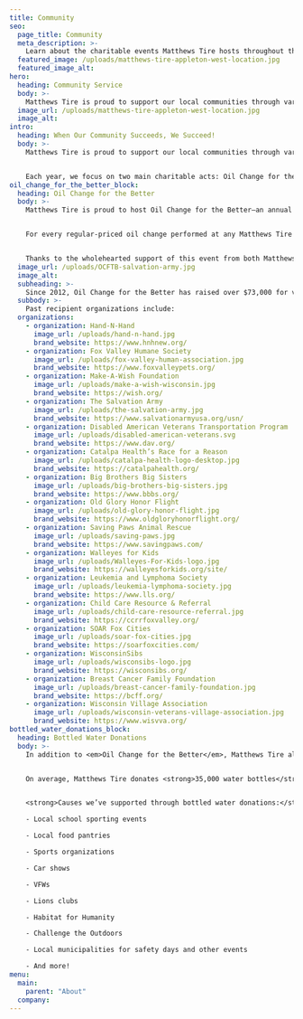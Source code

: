 ```yaml
---
title: Community
seo:
  page_title: Community
  meta_description: >-
    Learn about the charitable events Matthews Tire hosts throughout the year to support our local communities throughout Northeast Wisconsin!
  featured_image: /uploads/matthews-tire-appleton-west-location.jpg
  featured_image_alt:
hero:
  heading: Community Service
  body: >-
    Matthews Tire is proud to support our local communities through various charitable events throughout the year!
  image_url: /uploads/matthews-tire-appleton-west-location.jpg
  image_alt:
intro:
  heading: When Our Community Succeeds, We Succeed!
  body: >-
    Matthews Tire is proud to support our local communities through various charitable events throughout the year! Our team and loyal customers help us give back to local organizations and worthy causes making a positive impact in the cities we serve throughout Northeast Wisconsin. 


    Each year, we focus on two main charitable acts: Oil Change for the Better, and bottled water donations.
oil_change_for_the_better_block:
  heading: Oil Change for the Better
  body: >-
    Matthews Tire is proud to host Oil Change for the Better—an annual fundraising event in support of local nonprofit organizations making a positive impact throughout Northeast Wisconsin. Each year, a different local nonprofit deserving of much-needed community support, funding and awareness is chosen by our leadership team to receive the funds from this event.  


    For every regular-priced oil change performed at any Matthews Tire location during Oil Change for the Better, a portion of the proceeds will be donated to the recipient organization. In addition to these proceeds, we meet one-on-one with the chosen nonprofit to learn their greatest needs and provide additional ways for customers to give while at any of our auto shops. 


    Thanks to the wholehearted support of this event from both Matthews Tire employees and our amazing customers, the participating organizations are able to grow and expand on the essential work they do within the community.
  image_url: /uploads/OCFTB-salvation-army.jpg
  image_alt:
  subheading: >-
    Since 2012, Oil Change for the Better has raised over $73,000 for various local nonprofits!
  subbody: >-
    Past recipient organizations include:
  organizations:
    - organization: Hand-N-Hand
      image_url: /uploads/hand-n-hand.jpg
      brand_website: https://www.hnhnew.org/
    - organization: Fox Valley Humane Society
      image_url: /uploads/fox-valley-human-association.jpg
      brand_website: https://www.foxvalleypets.org/
    - organization: Make-A-Wish Foundation
      image_url: /uploads/make-a-wish-wisconsin.jpg
      brand_website: https://wish.org/
    - organization: The Salvation Army
      image_url: /uploads/the-salvation-army.jpg
      brand_website: https://www.salvationarmyusa.org/usn/
    - organization: Disabled American Veterans Transportation Program
      image_url: /uploads/disabled-american-veterans.svg
      brand_website: https://www.dav.org/
    - organization: Catalpa Health’s Race for a Reason
      image_url: /uploads/catalpa-health-logo-desktop.jpg
      brand_website: https://catalpahealth.org/
    - organization: Big Brothers Big Sisters
      image_url: /uploads/big-brothers-big-sisters.jpg
      brand_website: https://www.bbbs.org/
    - organization: Old Glory Honor Flight
      image_url: /uploads/old-glory-honor-flight.jpg
      brand_website: https://www.oldgloryhonorflight.org/
    - organization: Saving Paws Animal Rescue
      image_url: /uploads/saving-paws.jpg
      brand_website: https://www.savingpaws.com/
    - organization: Walleyes for Kids
      image_url: /uploads/Walleyes-For-Kids-logo.jpg
      brand_website: https://walleyesforkids.org/site/
    - organization: Leukemia and Lymphoma Society
      image_url: /uploads/leukemia-lymphoma-society.jpg
      brand_website: https://www.lls.org/
    - organization: Child Care Resource & Referral
      image_url: /uploads/child-care-resource-referral.jpg
      brand_website: https://ccrrfoxvalley.org/
    - organization: SOAR Fox Cities
      image_url: /uploads/soar-fox-cities.jpg
      brand_website: https://soarfoxcities.com/
    - organization: WisconsinSibs
      image_url: /uploads/wisconsibs-logo.jpg
      brand_website: https://wisconsibs.org/
    - organization: Breast Cancer Family Foundation
      image_url: /uploads/breast-cancer-family-foundation.jpg
      brand_website: https://bcff.org/
    - organization: Wisconsin Village Association
      image_url: /uploads/wisconsin-veterans-village-association.jpg
      brand_website: https://www.wisvva.org/
bottled_water_donations_block:
  heading: Bottled Water Donations
  body: >-
    In addition to <em>Oil Change for the Better</em>, Matthews Tire also supports our local community by donating bottled water to causes and organizations throughout the cities we serve. 


    On average, Matthews Tire donates <strong>35,000 water bottles</strong> each year!


    <strong>Causes we’ve supported through bottled water donations:</strong>

    - Local school sporting events 

    - Local food pantries

    - Sports organizations

    - Car shows

    - VFWs 

    - Lions clubs 

    - Habitat for Humanity 

    - Challenge the Outdoors 

    - Local municipalities for safety days and other events 

    - And more!
menu:
  main:
    parent: "About"
  company:
---
```

